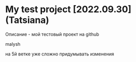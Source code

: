 # My test project [2022.09.30] (Tatsiana)

Описание - мой тестовый проект на github

malysh



на 5й ветке уже сложно придумывать изменения